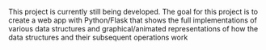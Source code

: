 This project is currently still being developed. The goal for this project is to create a web app with Python/Flask that shows the full implementations of various data structures and graphical/animated representations of how the data structures and their subsequent operations work
